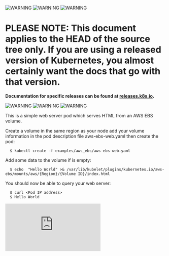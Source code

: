 <!-- BEGIN MUNGE: UNVERSIONED_WARNING -->

<!-- BEGIN STRIP_FOR_RELEASE -->

![WARNING](http://kubernetes.io/img/warning.png)
![WARNING](http://kubernetes.io/img/warning.png)
![WARNING](http://kubernetes.io/img/warning.png)

<h1>PLEASE NOTE: This document applies to the HEAD of the source
tree only. If you are using a released version of Kubernetes, you almost
certainly want the docs that go with that version.</h1>

<strong>Documentation for specific releases can be found at
[releases.k8s.io](http://releases.k8s.io).</strong>

![WARNING](http://kubernetes.io/img/warning.png)
![WARNING](http://kubernetes.io/img/warning.png)
![WARNING](http://kubernetes.io/img/warning.png)

<!-- END STRIP_FOR_RELEASE -->

<!-- END MUNGE: UNVERSIONED_WARNING -->
This is a simple web server pod which serves HTML from an AWS EBS
volume.

Create a volume in the same region as your node add your volume
information in the pod description file aws-ebs-web.yaml then create
the pod:
```shell
  $ kubectl create -f examples/aws_ebs/aws-ebs-web.yaml
```
Add some data to the volume if is empty:
```shell
  $ echo  "Hello World" >& /var/lib/kubelet/plugins/kubernetes.io/aws-ebs/mounts/aws/{Region}/{Volume ID}/index.html
```
You should now be able to query your web server:
```shell
  $ curl <Pod IP address>
  $ Hello World
````


<!-- BEGIN MUNGE: GENERATED_ANALYTICS -->
[![Analytics](https://kubernetes-site.appspot.com/UA-36037335-10/GitHub/examples/aws_ebs/README.md?pixel)]()
<!-- END MUNGE: GENERATED_ANALYTICS -->
